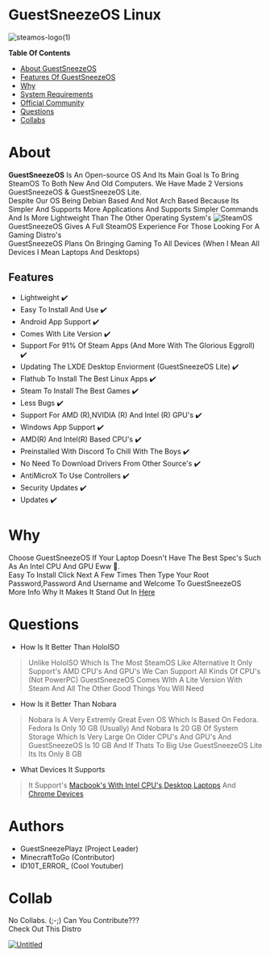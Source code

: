 # GuestSneezeOS Linux
![steamos-logo(1)](https://github.com/GuestSneezeOS/GuestSneezeOS/assets/163439609/5de96186-87d6-41f6-b2e1-1b5dbbe6b844)

**Table Of Contents**
- [About GuestSneezeOS](#about)
- [Features Of GuestSneezeOS](#features)
- [Why](#why)
- [System Requirements](https://github.com/GuestSneezeOS/GuestSneezeOS/wiki/System-Requirements)
- [Official Community](https://github.com/GuestSneezeOS/GuestSneezeOS/discussions)
- [Questions](Questions)
- [Collabs](collab)

# About
**GuestSneezeOS** Is An Open-source OS And Its Main Goal Is To Bring SteamOS To Both New And Old Computers. We Have Made 2 Versions GuestSneezeOS & GuestSneezeOS Lite.
<br>
Despite Our OS Being Debian Based And Not Arch Based Because Its Simpler And Supports More Applications And Supports Simpler Commands And Is More Lightweight Than The Other Operating System's
![SteamOS](https://upload.wikimedia.org/wikipedia/commons/5/59/KDE_Plasma_5.23_on_Steam_Deck_Desktop_screenshot.png)
GuestSneezeOS Gives A Full SteamOS Experience For Those Looking For A Gaming Distro's
<br>
GuestSneezeOS Plans On Bringing Gaming To All Devices (When I Mean All Devices I Mean Laptops And Desktops)

Features
-
- Lightweight ✔️
- Easy To Install And Use ✔️
- Android App Support ✔️
- Comes With Lite Version ✔️ 
- Support For 91% Of Steam Apps (And More With The Glorious Eggroll) ✔️
- Updating The LXDE Desktop Enviorment (GuestSneezeOS Lite) ✔️
- Flathub To Install The Best Linux Apps ✔️
- Steam To Install The Best Games ✔️
- Less Bugs ✔️
- Support For AMD (R),NVIDIA (R) And Intel (R) GPU's ✔️
- Windows App Support ✔️
- AMD(R) And Intel(R) Based CPU's ✔️
- Preinstalled With Discord To Chill With The Boys ✔️
- No Need To Download Drivers From Other Source's ✔️
- AntiMicroX To Use Controllers ✔️
- Security Updates ✔️
- Updates ✔️
# Why
Choose GuestSneezeOS If Your Laptop Doesn't Have The Best Spec's Such As An Intel CPU And GPU Eww 🤢.
<br>
Easy To Install Click Next A Few Times Then Type Your Root Password,Password And Username and Welcome To GuestSneezeOS
<br> 
More Info Why It Makes It Stand Out In [Here](https://github.com/GuestSneezeOS/GuestSneezeOS/wiki/OS-Comparison's)
# Questions
- How Is It Better Than HoloISO
> Unlike HoloISO Which Is The Most SteamOS Like Alternative It Only Support's AMD CPU's And GPU's We Can Support All Kinds Of CPU's (Not PowerPC) GuestSneezeOS Comes WIth A Lite Version With Steam And All The Other Good Things You Will Need
- How Is it Better Than Nobara
> Nobara Is A Very Extremly Great Even OS Which Is Based On Fedora. Fedora Is Only 10 GB (Usually) And Nobara Is 20 GB Of System Storage Which Is Very Large On Older CPU's And GPU's And GuestSneezeOS Is 10 GB And If Thats To Big Use GuestSneezeOS Lite Its Its Only 8 GB
- What Devices It Supports
> It Support's [Macbook's With Intel CPU's](https://apple.com),[Desktop](https://www.microsoft.com/en-us/windows/),[Laptops](https://www.microsoft.com/en-us/windows/) And [Chrome Devices](https://chromeenterprise.google/intl/en_ca/devices/)

# Authors
- GuestSneezePlayz (Project Leader)
- MinecraftToGo (Contributor)
- ID10T_ERROR_ (Cool Youtuber)

# Collab
No Collabs. (;-;) Can You Contribute???
<br>
Check Out This Distro

[![Untitled](https://github.com/GuestSneezeOS-Linux/GuestSneezeOS-Linux/assets/163439609/bf789102-a3e1-443a-92e7-3d7ccfb6399d)](https://github.com/Amog-OS/AmogOS)
